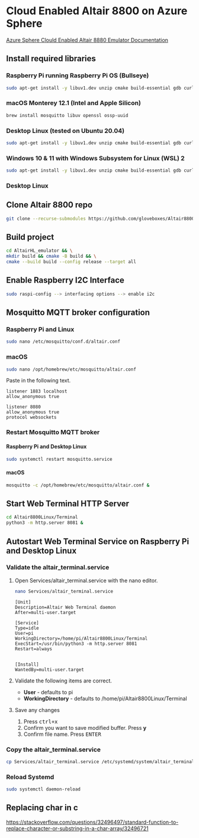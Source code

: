 # Cloud Enabled Altair 8800 on Azure Sphere

[Azure Sphere Clould Enabled Altair 8880 Emulator Documentation](https://github.com/AzureSphereCloudEnabledAltair8800/AzureSphereCloudEnabledAltair8800.emulator/wiki)

## Install required libraries

### Raspberry Pi running Raspberry Pi OS (Bullseye)

```bash
sudo apt-get install -y libuv1.dev unzip cmake build-essential gdb curl libcurl4-openssl-dev libssl-dev uuid-dev ca-certificates git mosquitto libi2c-dev
```

### macOS Monterey 12.1 (Intel and Apple Silicon)

```bash
brew install mosquitto libuv openssl ossp-uuid 
```

### Desktop Linux (tested on Ubuntu 20.04)

```bash
sudo apt-get install -y libuv1.dev unzip cmake build-essential gdb curl libcurl4-openssl-dev libssl-dev uuid-dev ca-certificates git mosquitto libi2c-dev
```


### Windows 10 & 11 with Windows Subsystem for Linux (WSL) 2

```bash
sudo apt-get install -y libuv1.dev unzip cmake build-essential gdb curl libcurl4-openssl-dev libssl-dev uuid-dev ca-certificates git mosquitto libi2c-dev
```

### Desktop Linux

## Clone Altair 8800 repo

```bash
git clone --recurse-submodules https://github.com/gloveboxes/Altair8800Linux.git
```


## Build project

```bash
cd AltairHL_emulator && \
mkdir build && cmake -B build && \
cmake --build build --config release --target all 
```

## Enable Raspberry I2C Interface

```bash
sudo raspi-config --> interfacing options --> enable i2c
```

## Mosquitto MQTT broker configuration

### Raspberry Pi and Linux

```bash
sudo nano /etc/mosquitto/conf.d/altair.conf
```

### macOS

```bash
sudo nano /opt/homebrew/etc/mosquitto/altair.conf
```

Paste in the following text.

```text
listener 1883 localhost
allow_anonymous true

listener 8080
allow_anonymous true
protocol websockets
```


### Restart Mosquitto MQTT broker

#### Raspberry Pi and Desktop Linux

```bash
sudo systemctl restart mosquitto.service
```

#### macOS

```bash
mosquitto -c /opt/homebrew/etc/mosquitto/altair.conf &
```
<!-- 
#### Auto start Mosquitto Broker on macOS



##### Apple Silicon -->

<!-- 1. Open org.user.mosquitto.plist

    ```bash
    sudo nano ~/Library/LaunchAgents/org.user.mosquitto.plist
    ```
1. Paste the following text into the org.user.mosquitto.plist file

    ```text
    <?xml version="1.0" encoding="UTF-8"?>
    <!DOCTYPE plist PUBLIC "-//Apple//DTD PLIST 1.0//EN" "http://www.apple.com/DTDs/PropertyList-1.0.dtd">
    <plist version="1.0">
    <dict>
    <key>Label</key>
    <string>homebrew.mxcl.mosquitto</string>
    <key>ProgramArguments</key>
    <array>
        <string>/opt/homebrew/sbin/mosquitto</string>
        <string>-c</string>
        <string>/opt/homebrew/etc/mosquitto/altair.conf</string>
    </array>
    <key>RunAtLoad</key>
    <true/>
    <key>KeepAlive</key>
    <false/>
    <key>WorkingDirectory</key>
    <string>/opt/homebrew/sbin/mosquitto</string>
    </dict>
    </plist>
    ```
1. Save the file -->


## Start Web Terminal HTTP Server

```bash
cd Altair8800Linux/Terminal
python3 -m http.server 8081 &
```

## Autostart Web Terminal Service on Raspberry Pi and Desktop Linux

### Validate the altair_terminal.service

1. Open Services/altair_terminal.service with the nano editor.

    ```bash
    nano Services/altair_terminal.service
    ```

    ```text
    [Unit]
    Description=Altair Web Terminal daemon
    After=multi-user.target

    [Service]
    Type=idle
    User=pi
    WorkingDirectory=/home/pi/Altair8800Linux/Terminal
    ExecStart=/usr/bin/python3 -m http.server 8081
    Restart=always


    [Install]
    WantedBy=multi-user.target
    ```

2. Validate the following items are correct.
    - **User** - defaults to pi
    - **WorkingDirectory** - defaults to /home/pi/Altair8800Linux/Terminal

3. Save any changes

    1. Press <kbd>ctrl+x</kbd>
    1. Confirm you want to save modified buffer. Press **y**
    1. Confirm file name. Press <kbd>ENTER</kbd>

### Copy the altair_terminal.service

```bash
cp Services/altair_terminal.service /etc/systemd/system/altair_terminal.service
```

### Reload Systemd

```bash
sudo systemctl daemon-reload
```

## Replacing char in c

https://stackoverflow.com/questions/32496497/standard-function-to-replace-character-or-substring-in-a-char-array/32496721


